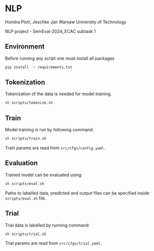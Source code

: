 # NLP

Hondra Piotr, Jeschke Jan
Warsaw University of Technology

NLP project - SemEval-2024_ECAC subtask 1

## Environment

Before running any script one must install all packages

``` sh
pip install -r requirements.txt
```

## Tokenization

Tokenization of the data is needed for model training.

``` sh
sh scripts/tokenize.sh
```

## Train

Model training is run by following command:

``` sh
sh scripts/train.sh
```

Train params are read from `src/cfgs/config.yaml`.

## Evaluation

Trained model can be evaluated using:

``` sh
sh scripts/eval.sh
```

Paths to labelled data, predicted and output files can be specified inside `scripts/eval.sh` file.

## Trial

Trial data is labelled by running command:

``` sh
sh scripts/trial.sh
```

Trial params are read from `src/cfgs/trial.yaml`.
